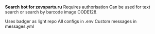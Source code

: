 **Search bot for zevsparts.ru**
Requires authorisation
Can be used for text search or search by barcode image CODE128.

Uses badger as light repo
All configs in .env
Custom messages in messages.yml 
